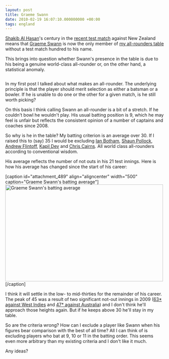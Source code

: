 ```yaml
---
layout: post
title: Graeme Swann
date: 2010-02-19 16:07:10.000000000 +00:00
tags: england
---
```

<a href="https://search.cricinfo.com/ci/content/player/56143.html" target="_blank">Shakib Al Hasan</a>'s century in the <a href="https://www.cricinfo.com/ci/engine/match/423786.html" target="_blank">recent test match</a> against New Zealand means that <a href="https://www.cricinfo.com/ci/content/player/20431.html" target="_blank">Graeme Swann</a> is now the only member of <a href="https://blog.dominicsayers.com/2010/01/04/worlds-best-all-rounders/" target="_blank">my all-rounders table</a> without a test match hundred to his name.

This brings into question whether Swann's presence in the table is due to his being a genuine world-class all-rounder or, on the other hand, a statistical anomaly.
<p style="text-align: center;"><img src="https://static.cricinfo.com/db/PICTURES/CMS/104100/104199.1.jpg" alt="" /></p>
In my first post I talked about what makes an all-rounder. The underlying principle is that the player should merit selection as either a batsman or a bowler. If he is unable to do one or the other for a given match, is he still worth picking?

On this basis I think calling Swann an all-rounder is a bit of a stretch. If he couldn't bowl he wouldn't play. His usual batting position is 9, which he may feel is unfair but reflects the consistent opinion of a number of captains and coaches since 2008.

So why is he in the table? My batting criterion is an average over 30. If I raised this to (say) 35 I would be excluding <a href="https://search.cricinfo.com/ci/content/player/9163.html" target="_blank">Ian Botham</a>, <a href="https://search.cricinfo.com/ci/content/player/46774.html" target="_blank">Shaun Pollock</a>, <a href="https://search.cricinfo.com/ci/content/player/46774.html" target="_blank">Andrew Flintoff</a>, <a href="https://search.cricinfo.com/ci/content/player/30028.html" target="_blank">Kapil Dev</a> and <a href="https://search.cricinfo.com/ci/content/player/36597.html" target="_blank">Chris Cairns</a>. All world class all-rounders according to conventional wisdom.

His average reflects the number of not outs in his 21 test innings. Here is how his average has changed since the start of his career:

[caption id="attachment_489" align="aligncenter" width="500" caption="Graeme Swann&#39;s batting average"]<a href="https://res.cloudinary.com/dominicsayers/image/upload/v1399584840/swann_batting_average_eguxi1.png"><img class="size-full wp-image-489" title="Graeme Swann's batting average" src="https://res.cloudinary.com/dominicsayers/image/upload/v1399584840/swann_batting_average_eguxi1.png" alt="Graeme Swann's batting average" width="500" height="307" /></a>[/caption]

I think it will settle in the low- to mid-thirties for the remainder of his career. The peak of 45 was a result of two significant not-out innings in 2009 (<a href="https://stats.cricinfo.com/ci/engine/match/380712.html" target="_blank">63* against West Indies</a> and <a href="https://stats.cricinfo.com/ci/engine/match/345970.html" target="_blank">47* against Australia</a>) and I don't think he'll approach those heights again. But if he keeps above 30 he'll stay in my table.

So are the criteria wrong? How can I exclude a player like Swann when his figures bear comparison with the best of all time? All I can think of is  excluding players who bat at 9, 10 or 11 in the batting order. This seems even more arbitrary than my existing criteria and I don't like it much.

Any ideas?
